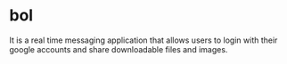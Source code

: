 # bol

It is a real time messaging application that allows users to login with their google accounts and share downloadable files and images.
